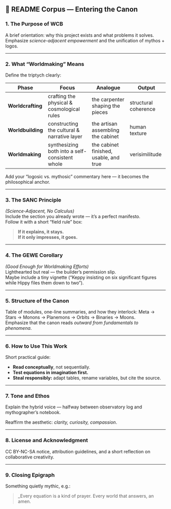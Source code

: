 ## 📘 **README Corpus — Entering the Canon**

### 1. The Purpose of WCB

A brief orientation: why this project exists and what problems it solves.  
Emphasize *science-adjacent empowerment* and the unification of mythos + logos.

---

### 2. What “Worldmaking” Means

Define the triptych clearly:

|Phase|Focus|Analogue|Output|
|---|---|---|---|
|**Worldcrafting**|crafting the physical & cosmological rules|the carpenter shaping the pieces|structural coherence|
|**Worldbuilding**|constructing the cultural & narrative layer|the artisan assembling the cabinet|human texture|
|**Worldmaking**|synthesizing both into a self-consistent whole|the cabinet finished, usable, and true|verisimilitude|

Add your “logosic vs. mythosic” commentary here — it becomes the philosophical anchor.

---

### 3. The SANC Principle

*(Science-Adjacent, No Calculus)*  
Include the section you already wrote — it’s a perfect manifesto.  
Follow it with a short “field rule” box:

> **If it explains, it stays.  
> If it only impresses, it goes.**

---

### 4. The GEWE Corollary

*(Good Enough for Worldmaking Efforts)*  
Lighthearted but real — the builder’s permission slip.  
Maybe include a tiny vignette (“Keppy insisting on six significant figures while Hippy files them down to two”).

---

### 5. Structure of the Canon

Table of modules, one-line summaries, and how they interlock: Meta → Stars → Monons → Planemons → Orbits → Binaries → Moons.  
Emphasize that the canon reads *outward from fundamentals to phenomena*.

---

### 6. How to Use This Work

Short practical guide:

- **Read conceptually**, not sequentially.    
- **Test equations in imagination first.**    
- **Steal responsibly:** adapt tables, rename variables, but cite the source.
    
---

### 7. Tone and Ethos

Explain the hybrid voice — halfway between observatory log and mythographer’s notebook.

Reaffirm the aesthetic: *clarity, curiosity, compassion*.

---

### 8. License and Acknowledgment

CC BY-NC-SA notice, attribution guidelines, and a short reflection on collaborative creativity.

---

### 9. Closing Epigraph

Something quietly mythic, e.g.:

> _Every equation is a kind of prayer.
> Every world that answers, an amen.